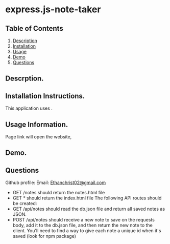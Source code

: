 # express.js-note-taker
## Table of Contents

1. [Description](https://github.com/EChrist01/express.js-note-taker/tree/main#descrption)
2. [Installation](https://github.com/EChrist01/express.js-note-taker/blob/main/README.md#installation-instructions)
3. [Usage](https://github.com/EChrist01/express.js-note-taker/blob/main/README.md#usage-information)
4. [Demo](https://github.com/EChrist01/express.js-note-taker/blob/main/README.md#demo)
5. [Questions]()

## Descrption.


## Installation Instructions.
This application uses .

## Usage Information.
Page link will open the website, 

## Demo.

## Questions
Github profile: 
Email: Ethanchrist02@gmail.com

- GET /notes should return the notes.html file
- GET \* should return the index.html file
  The following API routes should be created:
- GET /api/notes should read the db.json file and return all saved notes as JSON.
- POST /api/notes should receive a new note to save on the requests body, add it to the db.json file, and then return the new note to the client. You'll need to find a way to give each note a unique id when it's saved (look for npm package)
